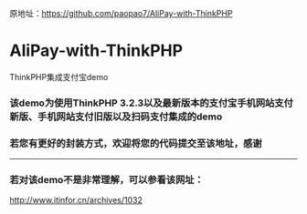 原地址：https://github.com/paopao7/AliPay-with-ThinkPHP

# AliPay-with-ThinkPHP
ThinkPHP集成支付宝demo
### 该demo为使用ThinkPHP 3.2.3以及最新版本的支付宝手机网站支付新版、手机网站支付旧版以及扫码支付集成的demo

### 若您有更好的封装方式，欢迎将您的代码提交至该地址，感谢

---
### 若对该demo不是非常理解，可以参看该网址：
http://www.itinfor.cn/archives/1032
